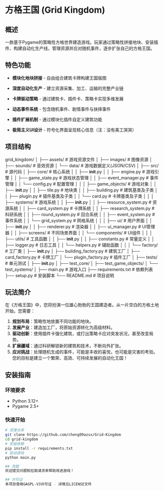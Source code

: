# 方格王国 (Grid Kingdom)
## 概述
一款基于Pygame的策略性方格世界建造游戏。玩家通过策略性拼接地块、安装插件、构建自动化生产线，管理资源并应对随机事件，逐步扩张自己的方格王国。
## 特色功能
- **模块化地块拼接** - 自由组合建筑卡牌构建王国版图
- **深度自动化生产** - 建立资源采集、加工、运输的完整产业链
- **卡牌驱动策略** - 通过建筑卡、插件卡、策略卡实现多维发展
- **动态事件系统** - 包含随机事件、剧情事件与抉择事件

- **插件扩展机制** - 通过模块化插件自定义建筑功能
- **极简主义UI设计** - 符号化界面呈现核心信息（注：没有美工哭哭）

## 项目结构
grid_kingdom/
│
├── assets/              # 游戏资源文件
│   ├── images/          # 图像资源
│   ├── sounds/          # 音效资源
│   └── data/            # 游戏数据定义(JSON/CSV)
│
├── src/                 # 源代码
│   ├── core/            # 核心系统
│   │   ├── __init__.py
│   │   ├── engine.py    # 游戏引擎
│   │   ├── game_state.py # 游戏状态管理
│   │   ├── event_manager.py # 事件管理
│   │   └── config.py    # 配置管理
│   │
│   ├── game_objects/    # 游戏对象
│   │   ├── __init__.py
│   │   ├── tile.py      # 地块类
│   │   ├── building.py  # 建筑基类及子类
│   │   ├── plugin.py    # 插件基类及子类
│   │   └── card.py      # 卡牌基类及子类
│   │
│   ├── systems/         # 游戏系统
│   │   ├── __init__.py
│   │   ├── resource_system.py  # 资源系统
│   │   ├── card_system.py      # 卡牌系统
│   │   ├── research_system.py  # 科研系统
│   │   ├── round_system.py     # 回合系统
│   │   ├── event_system.py     # 事件系统
│   │   └── grid_system.py      # 网格系统
│   │
│   ├── ui/              # 用户界面
│   │   ├── __init__.py
│   │   ├── renderer.py  # 渲染器
│   │   ├── ui_manager.py # UI管理器
│   │   ├── screens/     # 不同场景界面
│   │   └── components/  # UI组件
│   │
│   ├── utils/           # 工具函数
│   │   ├── __init__.py
│   │   ├── constants.py # 常量定义
│   │   ├── logger.py    # 日志工具
│   │   └── helpers.py   # 辅助函数
│   │
│   └── factory/         # 工厂类
│       ├── __init__.py
│       ├── building_factory.py # 建筑工厂
│       ├── card_factory.py     # 卡牌工厂
│       └── plugin_factory.py   # 插件工厂
│
├── tests/               # 单元测试
│   ├── __init__.py
│   ├── test_core/
│   ├── test_game_objects/
│   └── test_systems/
│
├── main.py              # 游戏入口
├── requirements.txt     # 依赖列表
├── setup.py             # 安装脚本
└── README.md            # 项目说明

## 玩法简介
在《方格王国》中，您将扮演一位雄心勃勃的王国建造者。从一片空白的方格土地开始，您需要：
1.  **规划布局**：策略性地放置不同功能的地块。
2.  **发展产业**：建造加工厂，将原始资源转化为高级材料。
3.  **驱动创新**：使用插件卡强化建筑，或打出策略卡应对突发状况，甚至改变局势。
4.  **扩展疆域**：通过科研解锁新的建筑和技术，不断向外扩张。
5.  **应对挑战**：处理随机生成的事件，可能是丰收的喜悦，也可能是灾害的考验。
您的目标是建立一个繁荣、高效、可持续发展的自动化王国！


## 安装指南
### 环境要求
- Python 3.12+
- Pygame 2.5+
### 快速开始
```bash
# 克隆仓库
git clone https://github.com/cheng09azsx/Grid-Kingdom
cd grid-kingdom
# 安装依赖
pip install -r requirements.txt
# 启动游戏
python main.py

## 贡献
欢迎提交问题和拉取请求来帮助改进游戏！

## 许可证
本项目使用GAGPL-V3许可证 - 详情见LICENSE文件
